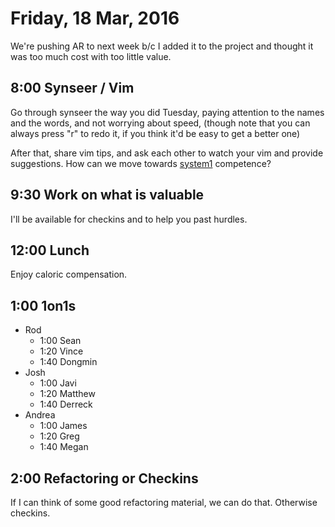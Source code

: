 Friday, 18 Mar, 2016
====================

We're pushing AR to next week b/c I added it to the project and thought it was too much cost with too little value.

8:00 Synseer / Vim
------------------

Go through synseer the way you did Tuesday,
paying attention to the names and the words,
and not worrying about speed,
(though note that you can always press "r" to redo it, if you think it'd be easy to get a better one)

After that, share vim tips, and ask each other to watch your vim and provide suggestions.
How can we move towards [system1](https://en.wikipedia.org/wiki/Thinking,_Fast_and_Slow#Two_systems)
competence?


9:30 Work on what is valuable
-----------------------------

I'll be available for checkins and to help you past hurdles.


12:00 Lunch
-----------

Enjoy caloric compensation.


1:00 1on1s
----------

* Rod
  * 1:00 Sean
  * 1:20 Vince
  * 1:40 Dongmin
* Josh
  * 1:00 Javi
  * 1:20 Matthew
  * 1:40 Derreck
* Andrea
  * 1:00 James
  * 1:20 Greg
  * 1:40 Megan


2:00 Refactoring or Checkins
----------------------------

If I can think of some good refactoring material,
we can do that. Otherwise checkins.
